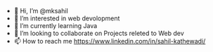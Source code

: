 - 👋 Hi, I’m @mksahil
- 👀 I’m interested in web devolopment
- 🌱 I’m currently learning Java 
- 💞️ I’m looking to collaborate on Projects releted to Web dev 
- 📫 How to reach me https://www.linkedin.com/in/sahil-kathewadi/

<!---
mksahil/mksahil is a ✨ special ✨ repository because its `README.md` (this file) appears on your GitHub profile.
You can click the Preview link to take a look at your changes.
--->
